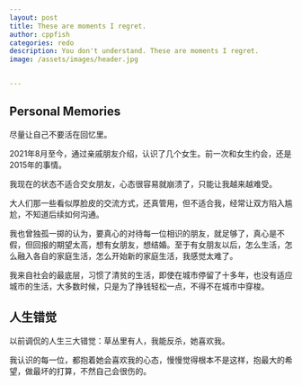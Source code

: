 ```yaml
---
layout: post
title: These are moments I regret.
author: cppfish
categories: redo
description: You don't understand. These are moments I regret. 
image: /assets/images/header.jpg


---
```


## Personal Memories

尽量让自己不要活在回忆里。

2021年8月至今，通过亲戚朋友介绍，认识了几个女生。前一次和女生约会，还是2015年的事情。

我现在的状态不适合交女朋友，心态很容易就崩溃了，只能让我越来越难受。

大人们那一些看似厚脸皮的交流方式，还真管用，但不适合我，经常让双方陷入尴尬，不知道后续如何沟通。

我也曾独孤一掷的认为，要真心的对待每一位相识的朋友，就足够了，真心是不假，但回报的期望太高，想有女朋友，想结婚。至于有女朋友以后，怎么生活，怎么融入各自的家庭生活，怎么开始新的家庭生活，我感觉太难了。

我来自社会的最底层，习惯了清贫的生活，即使在城市停留了十多年，也没有适应城市的生活，大多数时候，只是为了挣钱轻松一点，不得不在城市中穿梭。

## 人生错觉

以前调侃的人生三大错觉：草丛里有人，我能反杀，她喜欢我。

我认识的每一位，都抱着她会喜欢我的心态，慢慢觉得根本不是这样，抱最大的希望，做最坏的打算，不然自己会很伤的。